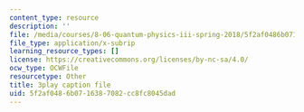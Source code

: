 ```yaml
---
content_type: resource
description: ''
file: /media/courses/8-06-quantum-physics-iii-spring-2018/5f2af0486b0716387082cc8fc8045dad_fFSii5VxO4I.srt
file_type: application/x-subrip
learning_resource_types: []
license: https://creativecommons.org/licenses/by-nc-sa/4.0/
ocw_type: OCWFile
resourcetype: Other
title: 3play caption file
uid: 5f2af048-6b07-1638-7082-cc8fc8045dad
---
```

